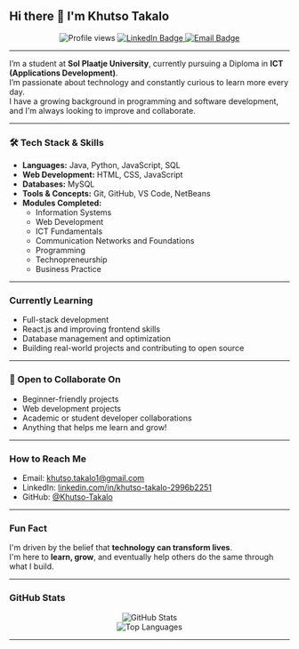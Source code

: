 ## Hi there 👋 I'm Khutso Takalo

<p align="center">
  <img src="https://komarev.com/ghpvc/?username=Khutso-Takalo&color=blue" alt="Profile views"/>
  <a href="https://www.linkedin.com/in/khutso-takalo-2996b2251">
    <img src="https://img.shields.io/badge/LinkedIn-Connect-blue?logo=linkedin" alt="LinkedIn Badge"/>
  </a>
  <a href="mailto:khutso.takalo1@gmail.com">
    <img src="https://img.shields.io/badge/Gmail-khutso.takalo1@gmail.com-red?logo=gmail&logoColor=white" alt="Email Badge"/>
  </a>
</p>

---

I’m a student at **Sol Plaatje University**, currently pursuing a Diploma in **ICT (Applications Development)**.  
I’m passionate about technology and constantly curious to learn more every day.  
I have a growing background in programming and software development, and I'm always looking to improve and collaborate.

---

### 🛠️ Tech Stack & Skills

- **Languages:** Java, Python, JavaScript, SQL  
- **Web Development:** HTML, CSS, JavaScript  
- **Databases:** MySQL  
- **Tools & Concepts:** Git, GitHub, VS Code, NetBeans  
- **Modules Completed:**  
  - Information Systems  
  - Web Development  
  - ICT Fundamentals  
  - Communication Networks and Foundations  
  - Programming  
  - Technopreneurship  
  - Business Practice  

---

###  Currently Learning

- Full-stack development  
- React.js and improving frontend skills  
- Database management and optimization  
- Building real-world projects and contributing to open source  

---

### 🤝 Open to Collaborate On

- Beginner-friendly projects  
- Web development projects  
- Academic or student developer collaborations  
- Anything that helps me learn and grow!

---

### How to Reach Me

-  Email: [khutso.takalo1@gmail.com](mailto:khutsotakalo1@gmail.com)  
-  LinkedIn: [linkedin.com/in/khutso-takalo-2996b2251](https://www.linkedin.com/in/khutso-takalo-2996b2251)  
-  GitHub: [@Khutso-Takalo](https://github.com/Khutso-Takalo)

---

###  Fun Fact

I'm driven by the belief that **technology can transform lives**.  
I'm here to **learn, grow**, and eventually help others do the same through what I build.

---

###  GitHub Stats

<p align="center">
  <img src="https://github-readme-stats.vercel.app/api?username=Khutso-Takalo&show_icons=true&theme=radical" alt="GitHub Stats"/>
  <br/>
  <img src="https://github-readme-stats.vercel.app/api/top-langs/?username=Khutso-Takalo&layout=compact&theme=radical" alt="Top Languages"/>
</p>

---

